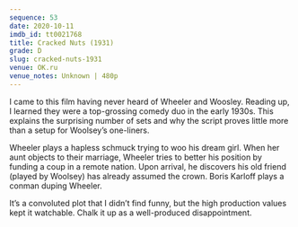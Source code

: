 ```yaml
---
sequence: 53
date: 2020-10-11
imdb_id: tt0021768
title: Cracked Nuts (1931)
grade: D
slug: cracked-nuts-1931
venue: OK.ru
venue_notes: Unknown | 480p
---
```


I came to this film having never heard of Wheeler and Woosley. Reading up, I learned they were a top-grossing comedy duo in the early 1930s. This explains the surprising number of sets and why the script proves little more than a setup for Woolsey’s one-liners.

<!-- end -->

Wheeler plays a hapless schmuck trying to woo his dream girl. When her aunt objects to their marriage, Wheeler tries to better his position by funding a coup in a remote nation. Upon arrival, he discovers his old friend (played by Woolsey) has already assumed the crown. Boris Karloff plays a conman duping Wheeler.

It’s a convoluted plot that I didn’t find funny, but the high production values kept it watchable. Chalk it up as a well-produced disappointment.

